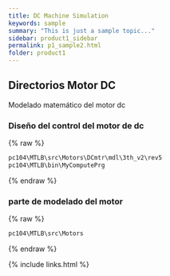 ```yaml
---
title: DC Machine Simulation
keywords: sample
summary: "This is just a sample topic..."
sidebar: product1_sidebar
permalink: p1_sample2.html
folder: product1
---
```


## Directorios Motor DC


Modelado matemático del motor dc

### Diseño del control del motor de dc

{% raw %}
```html
pc104\MTLB\src\Motors\DCmtr\mdl\3th_v2\rev5
pc104\MTLB\bin\MyComputePrg
```
{% endraw %}


### parte de modelado del motor
{% raw %}
```html
pc104\MTLB\src\Motors
```
{% endraw %}





{% include links.html %}
